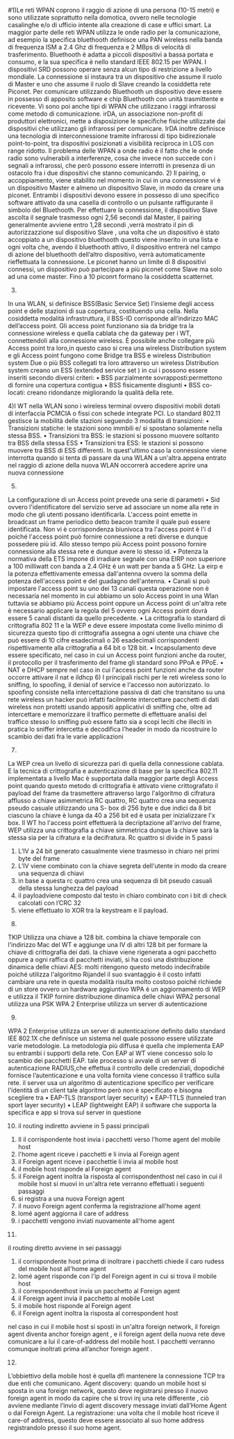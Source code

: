 #1)Le reti WPAN coprono il raggio di azione di una persona (10-15 metri) e sono utilizzate soprattutto nella domotica, ovvero nelle tecnologie casalinghe e/o di ufficio intente alla creazione di case e uffici smart.
La maggior parte delle reti WPAN utilizza le onde radio per la comunicazione, ad esempio la specifica bluethooth definisce una PAN wireless nella banda di frequenza ISM a 2.4 Ghz di frequenza e 2 MBps di velocità di trasferimento.
Bluethooth è adatta a piccoli dispositivi a bassa portata e consumo, e la sua specifica è nello standard IEEE 802.15 per WPAN.
I dispositivi SRD possono operare senza alcun tipo di restrizione a livello mondiale.
La connessione si instaura tra un dispositivo che assume il ruolo di Master e uno che assume il ruolo di Slave creando la cosiddetta rete Piconet.
Per comunicare utilizzando Bluethooth un dispositivo deve essere in possesso di apposito software e chip Bluethooth con unità trasmittente e ricevente.
Vi sono poi anche tipi di WPAN che utilizzano i raggi infrarossi come metodo di comunicazione.
irDA, un associazione non-profit di produttori elettronici, mette a disposizione le specifiche fisiche utilizzate dai dispositivi che utilizzano gli infrarossi per comunicare.
IrDA inoltre definisce una tecnologia di interconnessione tramite infrarossi di tipo bidirezionale point-to-point, tra dispositivi posizionati a visibilità reciproca in LOS con range ridotto.
Il problema delle WPAN  a onde radio è il fatto che le onde radio sono vulnerabili a interferenze, cosa che invece non succede con i segnali a infrarossi, che però possono essere interrotti in presenza di un ostacolo fra i due dispositivi che stanno comunicando.
2)
Il pairing, o accoppiamento, viene stabilito nel momento in cui in una connessione vi è un dispositivo Master e almeno un dispositivo Slave, in modo da creare una piconet.
Entrambi i dispositivi devono essere in possesso di uno specifico software attivato da una casella di controllo o un pulsante raffigurante il simbolo del Bluethooth.
Per effettuare la connessione, il dispositivo Slave ascolta il segnale trasmesso ogni 2,56 secondi dal Master, il pairing generalmente avviene entro 1,28 secondi ,verrà  mostrato il pin di autorizzazzione sul dispositivo Slave , una volta che un dispositivo è stato accoppiato a un dispositivo bluethooth questo viene inserito in una lista e ogni volta che, avendo il bluethooth attivo, il dispositivo entrerà nel campo di azione del bluethooth dell’altro dispositivo, verrà automaticamente rieffettuata la connessione.
Le piconet hanno un limite di 8 dispositivi connessi, un dispositivo può partecipare a più piconet come Slave ma solo ad una come master.
Fino a 10 piconrt formano la cosiddetta scatternet.

3)
In una WLAN, si definisce BSS(Basic Service Set) l’insieme degli access point e delle stazioni di sua copertura, costituendo una cella.
Nella cosiddetta modalità infrastruttura, il BSS-ID corrisponde all’indirizzo MAC dell’access point.
Gli access point funzionano sia da bridge tra la connessione wireless e quella cablata che da gateway per i WT, connettendoli alla connessione wireless.
È possibile anche collegare più Access point tra loro,in questo caso si crea una wireless Distribution system e gli Access point fungono come Bridge tra BSS e wireless Distribution system
Due o più BSS collegati tra loro attraverso un wireless Distribution system creano un ESS (extended service set ) in cui i possono essere inseriti secondo diversi criteri:
•	BSS parzialmente sovrapposti:permettono di fornire una copertura contigua
•	BSS fisicamente disgiunti
•	BSS co-locati: creano ridondanze migliorando la qualità della rete.

4)I WT nella WLAN sono i wireless terminal ovvero dispositivi mobili dotati di interfaccia PCMCIA o fissi con schede integrate PCI.
Lo standard 802.11 gestisce la mobilità delle stazioni seguendo 3 modalita di transizioni:
•	Transizioni statiche: le stazioni sono immbili e/ si spostano solamente nella stessa BSS.
•	Transizioni tra BSS: le stazioni si possono muovere soltanto tra BSS della stessa ESS
•	Transizioni tra ESS: le stazioni si possono muovere tra BSS di ESS differenti.
In quest'ultimo caso la connessione viene interrotta quando si tenta di passare da una WLAN a un'altra.appena entrato nel raggio di azione della nuova WLAN occorrerà accedere aprire una nuova connessione

5)
La configurazione di un Access point prevede una serie di parametri 
•	Sid ovvero l'identificatore del servizio serve ad associare un nome alla rete in modo che gli utenti possano identificarla. L'access point emette in broadcast un frame periodico detto beacon tramite il quale può essere identificata. Non vi è corrispondenza biunivoca tra l'access point è l'i d poiché l'access point può fornire connessione a reti diverse e dunque possedere più id. Allo stesso tempo più Access point possono fornire connessione alla stessa rete e dunque avere lo stesso id. 
•	Potenza la normativa della ETS impone di irradiare segnale con una EIRP non superiore a 100 milliwatt con banda a 2.4 GHz è un watt per banda a 5 GHz. La eirp e la potenza effettivamente emessa dall'antenna ovvero la somma della potenza dell'access point e del guadagno dell'antenna. 
•	Canali si può impostare l'access point su uno dei 13 canali questa operazione non è necessaria nel momento in cui abbiamo un solo Access point in una Wlan tuttavia se abbiamo più Access point oppure un Access point di un'altra rete è necessario applicare la regola del 5 ovvero ogni Access point dovrà essere 5 canali distanti da quello precedente. 
•	La crittografia lo standard di crittografia 802 11 e la WEP e deve essere impostata come livello minimo di sicurezza questo tipo di crittografia assegna a ogni utente una chiave che può essere di 10 cifre esadecimali o 26 esadecimali corrispondenti rispettivamente alla crittografia a 64 bit o 128 bit. 
•	Incapsulamento deve essere specificato, nel caso in cui un Access point funzioni anche da router, il protocollo per il trasferimento del frame gli standard sono PPoA e PPoE. 
•	NAT  e DHCP sempre nel caso in cui l'access point funzioni anche da router occorre attivare il nat e ildhcp
6)
I principali rischi per le reti wireless sono lo sniffing, lo spoofing, il denial of service e l'accesso non autorizzato.
lo spoofing consiste nella intercettazione passiva di dati che transitano su una rete wireless un hacker può infatti facilmente intercettare pacchetti di dati wireless non protetti usando appositi applicativi di sniffing che, oltre ad intercettare e memorizzare il traffico permette di effettuare analisi del traffico stesso lo sniffing può essere fatto sia a scopi leciti che illeciti in pratica lo sniffer intercetta e decodifica l’header in modo da ricostruire lo scambio dei dati fra le varie applicazioni

7)
La WEP crea un livello di sicurezza pari di quella della connessione cablata.
E la tecnica di crittografia e autenticazione di base per la specifica 802.11 implementata a livello Mac è supportata dalla maggior parte degli Access point quando questo metodo di crittografia è attivato viene crittografato il payload del frame da trasmettere attraverso largo l'algoritmo di cifratura afflusso a chiave asimmetrica RC quattro, RC quattro crea una sequenza pseudo casuale utilizzando una S- box di 256 byte e due indici da 8 bit ciascuno la chiave è lunga da 40 a 256 bit ed è usata per inizializzare l'x box.
Il WT ho l'access point effettuerà la decriptazione all'arrivo del frame, WEP utilizza una crittografia a chiave simmetrica dunque la chiave sarà la stessa sia per la cifratura e la decifratura. Rc quattro si divide in 5 passi
1.	L’IV a 24 bit generato casualmente viene trasmesso in chiaro nei primi byte del frame
2.	L’IV viene combinato con la chiave segreta dell'utente in modo da creare una sequenza di chiavi
3.	in base a questa rc quattro crea una sequenza di bit pseudo casuali della stessa lunghezza del payload
4.	il payloadviene composto dal testo in chiaro combinato con i bit di check calcolati con l’CRC 32
5.	viene effettuato lo XOR tra la keystream e il payload.
8)
TKIP Utilizza una chiave a 128 bit.
combina la chiave temporale con l'indirizzo Mac del WT e aggiunge una IV di altri 128 bit per formare la chiave di crittografia dei dati.
 la chiave viene rigenerata a ogni pacchetto oppure a ogni raffica di pacchetti inviati, si ha così una distribuzione dinamica delle chiavi
AES: molti ritengono questo metodo indecifrabile poiché utilizza l'algoritmo Rijandel il suo svantaggio è il costo infatti cambiare una rete in questa modalità risulta molto costoso poiché richiede di un store ovvero un hardware aggiuntivo
WPA è un aggiornamento di WEP e utilizza il TKIP fornire distribuzione dinamica delle chiavi
WPA2 personal utilizza una PSK
WPA 2 Enterprise utilizza un server di autenticazione

9)
WPA 2 Enterprise utilizza un server di autenticazione definito dallo standard IEE 802.1X che definisce un sistema nel quale possono essere utilizzate varie metodologie.
La metodologia più diffusa è quella che implementa EAP su entrambi i supporti della rete.
Con EAP al WT viene concesso solo lo scambio dei pacchetti EAP.
tale processo si avvale di un server di autenticazione RADIUS,che effettua il controllo delle credenziali, dopodiché fornisce l’autenticazione e una volta fornita viene concesso il traffico sulla rete.
il server usa un algoritmo di autenticazione specifico per verificare l'identità di un client tale algoritmo però non è specificato e bisogna scegliere tra
•	EAP-TLS (transport layer security)
•	EAP-TTLS (tunneled tran sport layer security)
•	LEAP (lightweight EAP)
il software che supporta la specifica e app si trova sul server in questione


10) il routing indiretto avviene in 5 passi principali
1.	Il il corrispondente host invia i pacchetti verso l'home agent del mobile host
2.	l'home agent riceve i pacchetti e li invia al Foreign agent
3.	il Foreign agent riceve i pacchettie li invia al mobile host
4.	il mobile host risponde al Foreign agent 
5.	il Foreign agent inoltra la risposta al corrispondenthost
nel caso in cui il mobile host si muovi in un'altra rete verranno effettuati i seguenti passaggi
1.	si registra a una nuova Foreign agent
2.	il nuovo Foreign agent conferma la registrazione all'home agent
3.	lomé agent aggiorna il care of address
4.	i pacchetti vengono inviati nuovamente all'home agent
11)
il routing diretto avviene in sei passaggi
1.	il corrispondente host prima di inoltrare i pacchetti chiede il caro rudess del mobile host all'home agent
2.	lomé agent risponde con l'ip del Foreign agent in cui si trova il mobile host
3.	il correspondenthost invia un pacchetto al Foreign agent
4.	il Foreign agent invia il pacchetto al mobile Lost
5.	il mobile host risponde al Foreign agent
6.	il Foreign agent inoltra la risposta al correspondent host

nel caso in cui il mobile host si sposti in un'altra foreign network, il foreign agent diventa anchor foreign agent , e il foreign agent della nuova rete deve comunicare a lui il care-of-address del mobile host.
I pacchetti verranno comunque inoltrati prima all’anchor foreign agent .

12)
L’obbiettivo della mobile host è quella dfi mantenere la connessione TCP tra due enti che comunicano.
Agent discovery: quando un mobile host si sposta in una foreign network, questo deve registrarsi presso il nuovo foreign agent in modo da capire che si trovi inj una rete differente , ciò avviene mediante l’invio di agent discovery message inviati dall’Home Agent o dal Foreign Agent.
La registrazione: una volta che il mobile host riceve il care-of address, questo deve essere associato al suo home address registrandolo presso il suo home agent.
